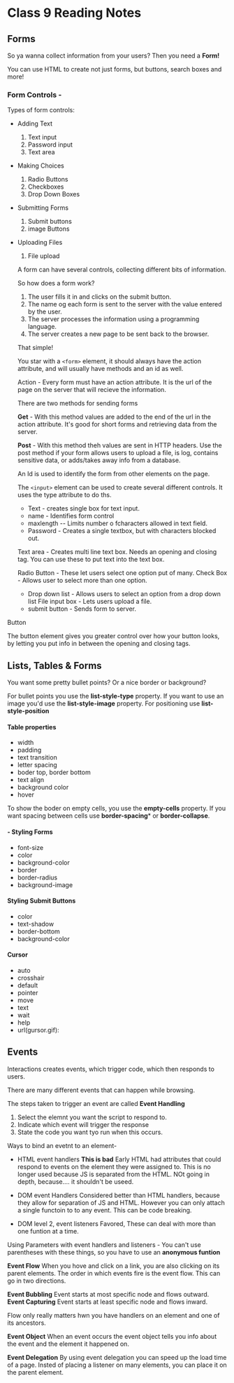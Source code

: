 # Class 9 Reading Notes

## Forms

So ya wanna collect information from your users? Then you need a **Form!**

You can use HTML to create not just forms, but buttons, search boxes and more!

### Form Controls - 

Types of form controls:

- Adding Text 
  1. Text input
  1. Password input
  1. Text area
- Making Choices
  1. Radio Buttons
  1. Checkboxes
  1. Drop Down Boxes 
- Submitting Forms
  1. Submit buttons
  1. image Buttons
- Uploading Files
  1. File upload

  A form can have several controls, collecting different bits of information. 

  So how does a form work?
   1. The user fills it in and clicks on the submit button.
   1. The name og each form is sent to the server with the value entered by the user. 
   1. The server processes the information using a programming language. 
   1. The server creates a new page to be sent back to the browser. 

   That simple!



  You star with a `<form>` element, it should always have the action attribute, and will usually have methods and an id as well. 

  Action - Every form must have an action attribute. It is the url of the page on the server that will recieve the information. 

  There are two methods for sending forms

  **Get** - With this method values are added to the end of the url in the action attribute. It's good for short forms and retrieving data from the server. 

  **Post** -  With this method theh values are sent in HTTP headers. Use the post method if your form allows users to upload a file, is log, contains sensitive data, or adds/takes away info from a database. 


  An Id is used to identify the form from other elements on the page.

  The `<input>` element can be used to create several different controls. It uses the type attribute to do ths.

  - Text - creates single box for text input.
  - name - Identifies form control
  - maxlength -- Limits number o fcharacters allowed in text field. 
  - Password - Creates a single textbox, but with characters blocked out. 


  Text area - Creates multi line text box. Needs an opening and closing tag. You can use these to put text into the text box. 

  Radio Button - These let users select one option put of many. 
  Check Box - Allows user to select more than one option. 

  - Drop down list - 
  Allows users to select an option from a drop down list
  File input box - Lets users upload a file. 
  - submit button - Sends form to server. 


Button 

The button element gives you greater control over how your button looks, by letting you put info in between the opening and closing tags. 


  ## Lists, Tables & Forms

You want some pretty bullet points? Or a nice border or background?

For bullet points you use the **list-style-type** property. If you want to use an image you'd use the **list-style-image** property.
For positioning use **list-style-position**


#### Table properties
- width
- padding
- text transition
- letter spacing
- boder top, border bottom
- text align
- background color
- hover


To show the boder on empty cells, you use the **empty-cells** property. If you want spacing between cells use **border-spacing*** or **border-collapse**.

#### - Styling Forms 

- font-size
- color
- background-color
- border
- border-radius
- background-image

#### Styling Submit Buttons

- color
- text-shadow
- border-bottom
- background-color


#### Cursor

- auto
- crosshair
- default
- pointer
- move
- text
- wait
- help
- url(gursor.gif):




## Events

Interactions creates events, which trigger code, which then responds to users. 

There are many different events that can happen while browsing. 

The steps taken to trigger an event are called **Event Handling** 

1. Select the elemnt you want the script to respond to. 
1. Indicate which event will trigger the response
1. State the code you want tyo run when this occurs. 

Ways to bind an evetnt to an element- 
- HTML event handlers
**This is bad** 
Early HTML had attributes that could respond to events on the element they were assigned to. This is no longer used because JS is separated from the HTML. NOt going in depth, because.... it shouldn't be useed.

- DOM event Handlers 
Considered better than HTML handlers, because they allow for separation of JS and HTML. However you can only attach a single functoin to to any event. This can be code breaking. 

- DOM level 2, event listeners
Favored, These can deal with more than one funtion at a time.

Using Parameters with event handlers and listeners - 
You can't use parentheses with these things, so you have to use an **anonymous funtion**


**Event Flow** 
When you hove and click on a link, you are also clicking on its parent elements. The order in which events fire is the event flow. This can go in two directions. 

**Event Bubbling**
Event starts at most specific node and flows outward.
**Event Capturing**
Event starts at least specific node and flows inward. 

Flow only really matters hwn you have handlers on an element and one of its ancestors. 

**Event Object** 
When an event occurs the event object tells you info about the event and the element it happened on. 

**Event Delegation**
By using event delegation you can speed up the load time of a page. Insted of placing a listener on many elements, you can place it on the parent element.







